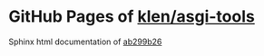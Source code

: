 GitHub Pages of [klen/asgi-tools](https://github.com/klen/asgi-tools.git)
===
Sphinx html documentation of [ab299b26](https://github.com/klen/asgi-tools/tree/ab299b26d55d0184ece12902d6ad388a8a2de17a)
